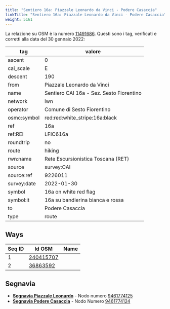 ```yaml
---
title: "Sentiero 16a: Piazzale Leonardo da Vinci - Podere Casaccia"
linkTitle: "Sentiero 16a: Piazzale Leonardo da Vinci - Podere Casaccia"
weight: 5161
---
```


La relazione su OSM è la numero [11491686]. Questi sono i tag, verificati e corretti alla data del 30 gennaio 2022:

| tag         | valore                                   |
|-------------|------------------------------------------|
| ascent      | 0                                        |
| cai_scale   | E                                        |
| descent     | 190                                      |
| from        | Piazzale Leonardo da Vinci               |
| name        | Sentiero CAI 16a - Sez. Sesto Fiorentino |
| network     | lwn                                      |
| operator    | Comune di Sesto Fiorentino               |
| osmc:symbol | red:red:white_stripe:16a:black           |
| ref         | 16a                                      |
| ref:REI     | LFIC616a                                 |
| roundtrip   | no                                       |
| route       | hiking                                   |
| rwn:name    | Rete Escursionistica Toscana (RET)       |
| source      | survey:CAI                               |
| source:ref  | 9226011                                  |
| survey:date | 2022-01-30                               |
| symbol      | 16a on white red flag                    |
| symbol:it   | 16a su bandierina bianca e rossa         |
| to          | Podere Casaccia                          |
| type        | route                                    |

## Ways

| Seq ID | Id OSM      | Name                         |
|--------|-------------|------------------------------|
|  1     | [240415707] |                              |
|  2     | [36863592]  |                              |

## Segnavia

- **[Segnavia Piazzale Leonardo]** - Nodo numero [9461774125]
- **[Segnavia Podere Casaccia]** - Nodo Numero [9461774124]

[11491686]:https://www.openstreetmap.org/relation/11491686

[240415707]:https://www.openstreetmap.org/way/240415707
[36863592]:https://www.openstreetmap.org/way/36863592

[Segnavia Piazzale Leonardo]:https://commons.wikimedia.org/wiki/File:Segnavia_sentiero_16a_-_Monte_Morello_-_Piazzale_Leonardo_da_Vinci.jpg
[Segnavia Podere Casaccia]:https://commons.wikimedia.org/wiki/File:Segnavia_sentieri_16_16a_-_Monte_Morello_-_Podere_Casaccia.jpg

[9461774125]:https://www.openstreetmap.org/node/9461774125
[9461774124]:https://www.openstreetmap.org/node/9461774124
